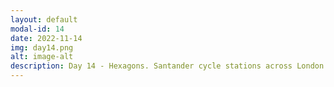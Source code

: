 ```yaml
---
layout: default
modal-id: 14
date: 2022-11-14
img: day14.png
alt: image-alt
description: Day 14 - Hexagons. Santander cycle stations across London grouped based on number of docking points.
---
```

